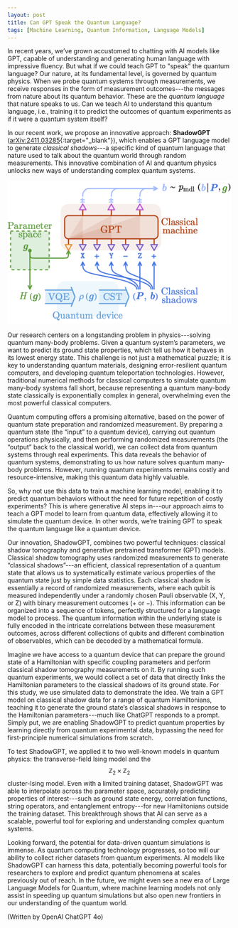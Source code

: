 ```yaml
---
layout: post
title: Can GPT Speak the Quantum Language?
tags: [Machine Learning, Quantum Information, Language Models]
---
```


In recent years, we’ve grown accustomed to chatting with AI models like GPT, capable of understanding and generating human language with impressive fluency. But what if we could teach GPT to "speak" the quantum language? Our nature, at its fundamental level, is governed by quantum physics. When we probe quantum systems through measurements, we receive responses in the form of measurement outcomes---the messages from nature about its quantum behavior. These are the *quantum language* that nature speaks to us. Can we teach AI to understand this quantum language, i.e., training it to predict the outcomes of quantum experiments as if it were a quantum system itself?

In our recent work, we propose an innovative approach: **ShadowGPT** ([arXiv:2411.03285](https://arxiv.org/abs/2411.03285){:target="_blank"}), which enables a GPT language model to generate *classical shadows*---a specific kind of quantum language that nature used to talk about the quantum world through random measurements. This innovative combination of AI and quantum physics unlocks new ways of understanding complex quantum systems.

![Illustration of ShadowGPT approach](/assets/img/figures/shadowGPT.png)

Our research centers on a longstanding problem in physics---solving quantum many-body problems. Given a quantum system’s parameters, we want to predict its ground state properties, which tell us how it behaves in its lowest energy state. This challenge is not just a mathematical puzzle; it is key to understanding quantum materials, designing error-resilient quantum computers, and developing quantum teleportation technologies. However, traditional numerical methods for classical computers to simulate quantum many-body systems fall short, because representing a quantum many-body state classically is exponentially complex in general, overwhelming even the most powerful classical computers. 

Quantum computing offers a promising alternative, based on the power of quantum state preparation and randomized measurement. By preparing a quantum state (the “input” to a quantum device), carrying out quantum operations physically, and then performing randomized measurements (the “output” back to the classical world), we can collect data from quantum systems through real experiments. This data reveals the behavior of quantum systems, demonstrating to us how nature solves quantum many-body problems. However, running quantum experiments remains costly and resource-intensive, making this quantum data highly valuable.

So, why not use this data to train a machine learning model, enabling it to predict quantum behaviors without the need for future repetition of costly experiments? This is where generative AI steps in---our approach aims to teach a GPT model to learn from quantum data, effectively allowing it to simulate the quantum device. In other words, we’re training GPT to speak the quantum language like a quantum device.

Our innovation, ShadowGPT, combines two powerful techniques: classical shadow tomography and generative pretrained transformer (GPT) models. Classical shadow tomography uses randomized measurements to generate “classical shadows”---an efficient, classical representation of a quantum state that allows us to systematically estimate various properties of the quantum state just by simple data statistics. Each classical shadow is essentially a record of randomized measurements, where each qubit is measured independently under a randomly chosen Pauli observable (X, Y, or Z) with binary measurement outcomes (+ or −). This information can be organized into a sequence of tokens, perfectly structured for a language model to process. The quantum information within the underlying state is fully encoded in the intricate correlations between these measurement outcomes, across different collections of qubits and different combination of observables, which can be decoded by a mathematical formula.

Imagine we have access to a quantum device that can prepare the ground state of a Hamiltonian with specific coupling parameters and perform classical shadow tomography measurements on it. By running such quantum experiments, we would collect a set of data that directly links the Hamiltonian parameters to the classical shadows of its ground state. For this study, we use simulated data to demonstrate the idea. We train a GPT model on classical shadow data for a range of quantum Hamiltonians, teaching it to generate the ground state’s classical shadows in response to the Hamiltonian parameters---much like ChatGPT responds to a prompt. Simply put, we are enabling ShadowGPT to predict quantum properties by learning directly from quantum experimental data, bypassing the need for first-principle numerical simulations from scratch.

To test ShadowGPT, we applied it to two well-known models in quantum physics: the transverse-field Ising model and the $$\mathbb{Z}_2 \times \mathbb{Z}_2$$ cluster-Ising model. Even with a limited training dataset, ShadowGPT was able to interpolate across the parameter space, accurately predicting properties of interest---such as ground state energy, correlation functions, string operators, and entanglement entropy---for new Hamiltonians outside the training dataset. This breakthrough shows that AI can serve as a scalable, powerful tool for exploring and understanding complex quantum systems.

Looking forward, the potential for data-driven quantum simulations is immense. As quantum computing technology progresses, so too will our ability to collect richer datasets from quantum experiments. AI models like ShadowGPT can harness this data, potentially becoming powerful tools for researchers to explore and predict quantum phenomena at scales previously out of reach. In the future, we might even see a new era of Large Language Models for Quantum, where machine learning models not only assist in speeding up quantum simulations but also open new frontiers in our understanding of the quantum world.


(Written by OpenAI ChatGPT 4o)
